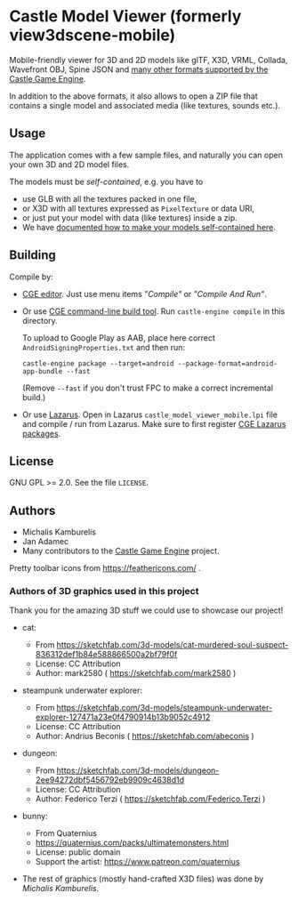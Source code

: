 # Castle Model Viewer (formerly view3dscene-mobile)

Mobile-friendly viewer for 3D and 2D models like glTF, X3D, VRML, Collada, Wavefront OBJ, Spine JSON and [many other formats supported by the Castle Game Engine](https://castle-engine.io/creating_data_model_formats.php).

In addition to the above formats, it also allows to open a ZIP file that contains a single model and associated media (like textures, sounds etc.).

## Usage

The application comes with a few sample files, and naturally you can open your own 3D and 2D model files.

The models must be _self-contained_, e.g. you have to

- use GLB with all the textures packed in one file,
- or X3D with all textures expressed as `PixelTexture` or data URI,
- or just put your model with data (like textures) inside a zip.
- We have [documented how to make your models self-contained here](https://castle-engine.io/castle-model-viewer-mobile).

## Building

Compile by:

- [CGE editor](https://castle-engine.io/editor). Just use menu items _"Compile"_ or _"Compile And Run"_.

- Or use [CGE command-line build tool](https://castle-engine.io/build_tool). Run `castle-engine compile` in this directory.

    To upload to Google Play as AAB, place here correct `AndroidSigningProperties.txt` and then run:

    ```
    castle-engine package --target=android --package-format=android-app-bundle --fast
    ```

    (Remove `--fast` if you don't trust FPC to make a correct incremental build.)

- Or use [Lazarus](https://www.lazarus-ide.org/). Open in Lazarus `castle_model_viewer_mobile.lpi` file and compile / run from Lazarus. Make sure to first register [CGE Lazarus packages](https://castle-engine.io/lazarus).

## License

GNU GPL >= 2.0. See the file `LICENSE`.

## Authors

- Michalis Kamburelis
- Jan Adamec
- Many contributors to the [Castle Game Engine](https://castle-engine.io/) project.

Pretty toolbar icons from https://feathericons.com/ .

### Authors of 3D graphics used in this project

Thank you for the amazing 3D stuff we could use to showcase our project!

- cat:
    - From https://sketchfab.com/3d-models/cat-murdered-soul-suspect-836312def1b84e588866500a2bf79f0f
    - License: CC Attribution
    - Author: mark2580 ( https://sketchfab.com/mark2580 )

- steampunk underwater explorer:
    - From https://sketchfab.com/3d-models/steampunk-underwater-explorer-127471a23e0f4790914b13b9052c4912
    - License: CC Attribution
    - Author: Andrius Beconis ( https://sketchfab.com/abeconis )

- dungeon:
    - From https://sketchfab.com/3d-models/dungeon-2ee94272dbf5456792eb9909c4638d1d
    - License: CC Attribution
    - Author: Federico Terzi ( https://sketchfab.com/Federico.Terzi )

- bunny:
    - From Quaternius
    - https://quaternius.com/packs/ultimatemonsters.html
    - License: public domain
    - Support the artist: https://www.patreon.com/quaternius

- The rest of graphics (mostly hand-crafted X3D files) was done by _Michalis Kamburelis_.

